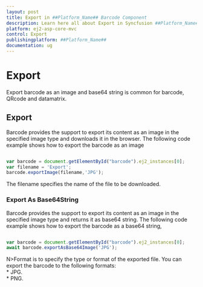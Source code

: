```yaml
---
layout: post
title: Export in ##Platform_Name## Barcode Component
description: Learn here all about Export in Syncfusion ##Platform_Name## Barcode component of Syncfusion Essential JS 2 and more.
platform: ej2-asp-core-mvc
control: Export
publishingplatform: ##Platform_Name##
documentation: ug
---
```



# Export

Export barcode as an image and base64 string is common for barcode, QRcode and datamatrix.
## Export

Barcode provides the support to export its content as an image in the specified image type and downloads it in the browser. The following code example shows how to export the barcode as an image

```typescript

var barcode = document.getElementById("barcode").ej2_instances[0];
var filename = 'Export';
barcode.exportImage(filename,'JPG');

```

The filename specifies the name of the file to be downloaded.

### Export As Base64String

Barcode provides the support to export its content as an image in the specified image type and returns it as base64 string. The following code example shows how to export the barcode as a base64 string,

```typescript

var barcode = document.getElementById("barcode").ej2_instances[0];
await barcode.exportAsBase64Image('JPG');

```

N>Format is to specify the type or format of the exported file. You can export the barcode to the following formats:
<br/>* JPG.
<br/>* PNG.
